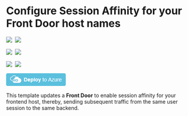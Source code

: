 # Configure Session Affinity for your Front Door host names

<IMG SRC="https://azbotstorage.blob.core.windows.net/badges/201-front-door-session-affinity/PublicLastTestDate.svg" />&nbsp;
<IMG SRC="https://azbotstorage.blob.core.windows.net/badges/201-front-door-session-affinity/PublicDeployment.svg" />&nbsp;

<IMG SRC="https://azbotstorage.blob.core.windows.net/badges/201-front-door-session-affinity/FairfaxLastTestDate.svg" />&nbsp;
<IMG SRC="https://azbotstorage.blob.core.windows.net/badges/201-front-door-session-affinity/FairfaxDeployment.svg" />&nbsp;

<IMG SRC="https://azbotstorage.blob.core.windows.net/badges/201-front-door-session-affinity/BestPracticeResult.svg" />&nbsp;
<IMG SRC="https://azbotstorage.blob.core.windows.net/badges/201-front-door-session-affinity/CredScanResult.svg" />&nbsp;

<a href="https://portal.azure.com/#create/Microsoft.Template/uri/https%3A%2F%2Fraw.githubusercontent.com%2FAzure%2Fazure-quickstart-templates%2Fmaster%2F201-front-door-session-affinity%2Fazuredeploy.json" target="_blank">
    <img src="https://raw.githubusercontent.com/Azure/azure-quickstart-templates/master/1-CONTRIBUTION-GUIDE/images/deploytoazure.png"/>
</a>

This template updates a **Front Door** to enable session affinity for your frontend host, thereby, sending subsequent traffic from the same user session to the same backend.
